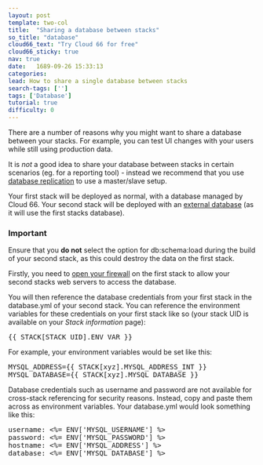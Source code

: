 ```yaml
---
layout: post
template: two-col
title:  "Sharing a database between stacks"
so_title: "database"
cloud66_text: "Try Cloud 66 for free"
cloud66_sticky: true
nav: true
date:   1689-09-26 15:33:13
categories: 
lead: How to share a single database between stacks
search-tags: ['']
tags: ['Database']
tutorial: true
difficulty: 0
---
```


There are a number of reasons why you might want to share a database between your stacks. For example, you can test UI changes with your users while still using production data.

It is _not_ a good idea to share your database between stacks in certain scenarios (eg. for a reporting tool) - instead we recommend that you use [database replication](http://help.cloud66.com/database-management/database-replication.html) to use a master/slave setup.

Your first stack will be deployed as normal, with a database managed by Cloud 66. Your second stack will be deployed with an [external database](http://help.cloud66.com/database-management/database-management.html) (as it will use the first stacks database).

<div class="notice notice-standalone">
		<h3>Important</h3>
		<p>Ensure that you <b>do not</b> select the option for db:schema:load during the build of your second stack, as this could destroy the data on the first stack.</p>
</div>

Firstly, you need to [open your firewall](http://help.cloud66.com/stack-definition/network-configuration.html) on the first stack to allow your second stacks web servers to access the database.

You will then reference the database credentials from your first stack in the database.yml of your second stack. You can reference the environment variables for these credentials on your first stack like so (your stack UID is available on your <i>Stack information</i> page):

<pre class="prettyprint">
&#123;&#123; STACK[STACK_UID].ENV&#95;VAR &#125;&#125;
</pre>

For example, your environment variables would be set like this:

<pre class="prettyprint">
MYSQL_ADDRESS=&#123;&#123; STACK[xyz].MYSQL_ADDRESS_INT &#125;&#125;
MYSQL_DATABASE=&#123;&#123; STACK[xyz].MYSQL_DATABASE &#125;&#125;
</pre>

Database credentials such as username and password are not available for cross-stack referencing for security reasons. Instead, copy and paste them across as environment variables. Your database.yml would look something like this:

<pre class="prettyprint">
username: <%= ENV['MYSQL_USERNAME'] %>
password: <%= ENV['MYSQL_PASSWORD'] %>
hostname: <%= ENV['MYSQL_ADDRESS'] %>
database: <%= ENV['MYSQL_DATABASE'] %>
</pre>